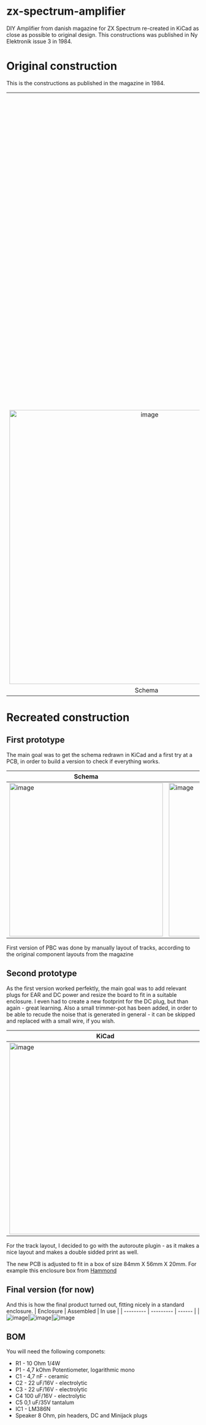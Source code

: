 # zx-spectrum-amplifier
DIY Amplifier from danish magazine for ZX Spectrum re-created in KiCad as close as possible to original design. This constructions was published in Ny Elektronik issue 3 in 1984.

# Original construction
This is the constructions as published in the magazine in 1984.
<table>
  <tr>
    <td colspan="3" align="center"><img width="819" alt="image" src="https://github.com/thomasheckmann/zx-spectrum-amplifier/assets/14136378/c8b028a6-f614-44fc-b808-dd039d655ebb"></td>
  </tr>
  <tr>
    <td align="center"><img width="715" alt="image" src="https://github.com/thomasheckmann/zx-spectrum-amplifier/assets/14136378/54514dc8-bd44-4938-91c9-286ba0c0a9d1"></td>
    <td align="center"><img width="676" alt="image" src="https://github.com/thomasheckmann/zx-spectrum-amplifier/assets/14136378/7e934ceb-f831-4ad2-8e71-cf435404e2d4"></td>
    <td align="center"><img width="614" alt="image" src="https://github.com/thomasheckmann/zx-spectrum-amplifier/assets/14136378/3fd2755e-88b4-4ba1-beec-95b31a442f02"> </td>
  </tr>
  <tr>
    <td align="center">Schema</td>
    <td align="center">PCB</td>
    <td align="center">Components layout</td>
  </tr>
</table>

# Recreated construction

## First prototype
The main goal was to get the schema redrawn in KiCad and a first try at a PCB, in order to build a version to check if everything works.

| Schema | KiCad | PCB |
| ------ | ----- | --- |
|<img width="400" alt="image" src="https://github.com/thomasheckmann/zx-spectrum-amplifier/assets/14136378/2096266e-0673-4e0c-9e8c-9f8f8056f335">|<img width="400" alt="image" src="https://github.com/thomasheckmann/zx-spectrum-amplifier/assets/14136378/77bb2987-278d-44b2-ba3b-c14338011828">|<img width="400" alt="image" src="https://github.com/thomasheckmann/zx-spectrum-amplifier/assets/14136378/eb12bbb7-e2cc-47dd-b930-ac030fbe31ea"></img>


First version of PBC was done by manually layout of tracks, according to the original component layouts from the magazine

## Second prototype
As the first version worked perfektly, the main goal was to add relevant plugs for EAR and DC power and resize the board to fit in a suitable enclosure. I even had to create a new footprint for the DC plug, but than again - great learning. Also a small trimmer-pot has been added, in order to be able to recude the noise that is generated in general - it can be skipped and replaced with a small wire, if you wish.

| KiCad  | PCB |
| ------ | --- |
|<img width="500" alt="image" src="https://github.com/thomasheckmann/zx-spectrum-amplifier/assets/14136378/e7768d3b-d412-4ba7-94bc-38c5fd2ee56a">|<img width="500" alt="image" src="https://github.com/thomasheckmann/zx-spectrum-amplifier/assets/14136378/43a41d81-5852-4a65-a2b8-8720a8a03b08"></img>


For the track layout, I decided to go with the autoroute plugin - as it makes a nice layout and makes a double sidded print as well.

The new PCB is adjusted to fit in a box of size 84mm X 56mm X 20mm. For example this enclosure box from [Hammond](https://www.hammfg.com/part/1591XXMGY)

## Final version (for now)
And this is how the final product turned out, fitting nicely in a standard enclosure.
| Enclosure | Assembled | In use |
| --------- | --------- | ------ |
|![image](https://github.com/thomasheckmann/zx-spectrum-amplifier/assets/14136378/b404ea4e-6fa8-45e9-8f0e-fbd6b61f0e00)|![image](https://github.com/thomasheckmann/zx-spectrum-amplifier/assets/14136378/f79686ca-f3d1-44c9-8ffc-d82451089769)|![image](https://github.com/thomasheckmann/zx-spectrum-amplifier/assets/14136378/be5f1a32-ab3d-495d-b7dd-aa288282ba44)

## BOM
You will need the following componets:
* R1 - 10 Ohm 1/4W
* P1 - 4,7 kOhm Potentiometer, logarithmic mono
* C1 - 4,7 nF - ceramic
* C2 - 22 uF/16V - electrolytic
* C3 - 22 uF/16V - electrolytic
* C4 100 uF/16V - electrolytic
* C5 0,1 uF/35V tantalum
* IC1 - LM386N
* Speaker 8 Ohm, pin headers, DC and Minijack plugs
